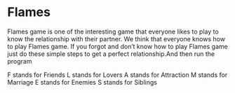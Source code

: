 # Flames
Flames game is one of the interesting game that everyone likes to play to know the relationship with their partner. We think that everyone knows how to play Flames game. If you forgot and don’t know how to play Flames game just do these simple steps to get a perfect relationship.And then run the program

F stands for Friends
L stands for Lovers
A stands for Attraction
M stands for Marriage
E stands for Enemies
S stands for Siblings
